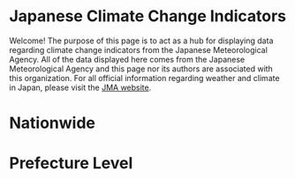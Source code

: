 # Japanese Climate Change Indicators
  
Welcome! The purpose of this page is to act as a hub for displaying data regarding climate change indicators from the Japanese Meteorological Agency. All of the data displayed here comes from the Japanese Meteorological Agency and this page nor its authors are associated with this organization. For all official information regarding weather and climate in Japan, please visit the [JMA website](https://www.jma.go.jp/jma/indexe.html). 

# Nationwide 

# Prefecture Level 

